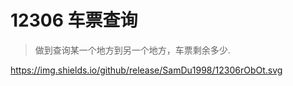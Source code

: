 # 12306 车票查询
> 做到查询某一个地方到另一个地方，车票剩余多少.

https://img.shields.io/github/release/SamDu1998/12306rObOt.svg
